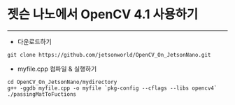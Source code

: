 # 젯슨 나노에서 OpenCV 4.1 사용하기
***
* 다운로드하기
```
git clone https://github.com/jetsonworld/OpenCV_On_JetsonNano.git
```

* myfile.cpp 컴파일 & 실행하기
```
cd OpenCV_On_JetsonNano/mydirectory
g++ -ggdb myfile.cpp -o myfile `pkg-config --cflags --libs opencv4`
./passingMatToFuctions
```
